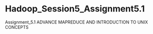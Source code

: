 # Hadoop_Session5_Assignment5.1
Assignment_5.1  ADVANCE MAPREDUCE AND INTRODUCTION TO UNIX CONCEPTS
